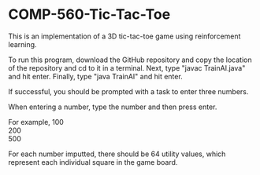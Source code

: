 # COMP-560-Tic-Tac-Toe

This is an implementation of a 3D tic-tac-toe game using reinforcement learning.

To run this program, download the GitHub repository and copy the location of the repository and cd to it in a terminal.
Next, type "javac TrainAI.java" and hit enter.
Finally, type "java TrainAI" and hit enter.

If successful, you should be prompted with a task to enter three numbers.

When entering a number, type the number and then press enter.

For example,
100 <br>
200 <br>
500 <br>

For each number imputted, there should be 64 utility values, which represent each individual square in the game board.